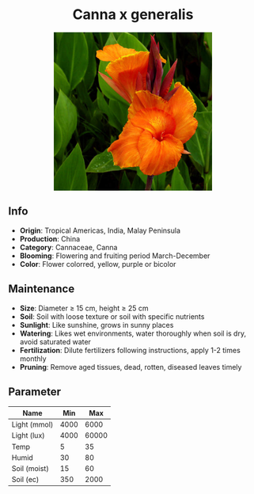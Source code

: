 <h1 align='center'>Canna x generalis</h1>
<p align="center">
    <img 
        align='center'
        width='320'
        src="../images/canna x generalis.png" 
        alt='Canna x generalis' />
</p>

## Info

 - **Origin**: Tropical Americas, India, Malay Peninsula
 - **Production**: China
 - **Category**: Cannaceae, Canna
 - **Blooming**: Flowering and fruiting period March-December
 - **Color**: Flower colorred, yellow, purple or bicolor

## Maintenance

 - **Size**: Diameter ≥ 15 cm, height ≥ 25 cm
 - **Soil**: Soil with loose texture or soil with specific nutrients
 - **Sunlight**: Like sunshine, grows in sunny places
 - **Watering**: Likes wet environments, water thoroughly when soil is dry, avoid saturated water
 - **Fertilization**: Dilute fertilizers following instructions, apply 1-2 times monthly
 - **Pruning**: Remove aged tissues, dead, rotten, diseased leaves timely

## Parameter

| Name         | Min  | Max   |
|--------------|------|-------|
| Light (mmol) | 4000 | 6000  |
| Light (lux)  | 4000 | 60000 |
| Temp         | 5    | 35    |
| Humid        | 30   | 80    |
| Soil (moist) | 15   | 60    |
| Soil (ec)    | 350  | 2000  |